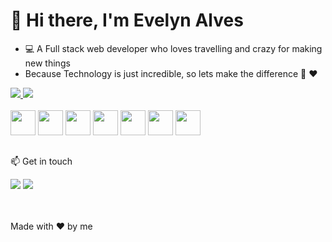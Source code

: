 <h1>👋 Hi there, I'm Evelyn Alves</h1>

- 💻 A Full stack web developer who loves travelling and crazy for making new things<br>
- Because Technology is just incredible, so lets make the difference 🚀 ❤️

<div> 
  <a href="https://github.com/evelynsba">
    <img heigth="180em"src="https://github-readme-stats.vercel.app/api?username=evelynsba&show_icons=true&theme=radical&&count_private=true"/>
    <img heigth="300em" src="https://github-readme-stats.vercel.app/api/top-langs/?username=evelynsba&layout=compact&theme=radical"/>    
  </a>
  </div>
  <div style="display: inline-block"><br>
  <img heigth="30" width="40" src="https://cdn.jsdelivr.net/gh/devicons/devicon/icons/react/react-original.svg" />
  <img heigth="30" width="40" src="https://cdn.jsdelivr.net/gh/devicons/devicon/icons/html5/html5-original.svg" />
  <img heigth="30" width="40"  src="https://cdn.jsdelivr.net/gh/devicons/devicon/icons/css3/css3-original.svg" />
  <img heigth="30" width="40" src="https://cdn.jsdelivr.net/gh/devicons/devicon/icons/javascript/javascript-original.svg" />
  <img heigth="30" width="40" src="https://cdn.jsdelivr.net/gh/devicons/devicon/icons/git/git-original.svg" />
  <img  heigth="30" width="40" src="https://cdn.jsdelivr.net/gh/devicons/devicon/icons/nodejs/nodejs-original.svg" />
  <img heigth="30" width="40" src="https://cdn.jsdelivr.net/gh/devicons/devicon/icons/mysql/mysql-original-wordmark.svg" /> 
  </div>
  
  ##
  
  <div>
  <p>📫 Get in touch</p>
  <a href="mailto:evelynsba@gmail.com" > <img src="https://img.shields.io/badge/Gmail-D14836?style=for-the-badge&logo=gmail&logoColor=white"/></a>
  <a href="https://www.linkedin.com/in/evelynbalves/" > <img src="https://img.shields.io/badge/LinkedIn-0077B5?style=for-the-badge&logo=linkedin&logoColor=white"/></a>
  </div><br><br>
  
  <p>Made with ❤️ by me</p>
<!---
evelynsba/evelynsba is a ✨ special ✨ repository because its `README.md` (this file) appears on your GitHub profile.
You can click the Preview link to take a look at your changes.
--->
  
